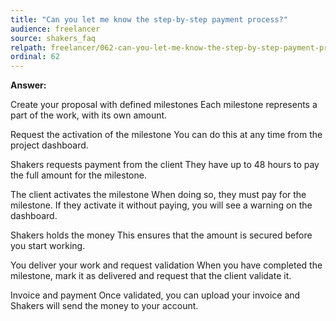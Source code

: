 ```yaml
---
title: "Can you let me know the step-by-step payment process?"
audience: freelancer
source: shakers_faq
relpath: freelancer/062-can-you-let-me-know-the-step-by-step-payment-process.md
ordinal: 62
---
```


**Answer:**

Create your proposal with defined milestones
Each milestone represents a part of the work, with its own amount.

Request the activation of the milestone
You can do this at any time from the project dashboard.

Shakers requests payment from the client
They have up to 48 hours to pay the full amount for the milestone.

The client activates the milestone
When doing so, they must pay for the milestone. If they activate it without paying, you will see a warning on the dashboard.

Shakers holds the money
This ensures that the amount is secured before you start working.

You deliver your work and request validation
When you have completed the milestone, mark it as delivered and request that the client validate it.

Invoice and payment
Once validated, you can upload your invoice and Shakers will send the money to your account.
